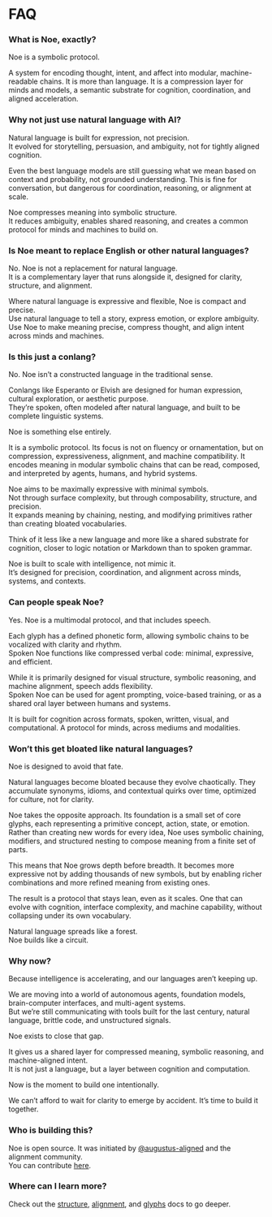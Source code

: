 # FAQ

### What is Noe, exactly?

Noe is a symbolic protocol.  

A system for encoding thought, intent, and affect into modular, machine-readable chains.  It is more than language.  It is a compression layer for minds and models, a semantic substrate for cognition, coordination, and aligned acceleration.



### Why not just use natural language with AI?

Natural language is built for expression, not precision.  
It evolved for storytelling, persuasion, and ambiguity, not for tightly aligned cognition.

Even the best language models are still guessing what we mean based on context and probability, not grounded understanding.  This is fine for conversation, but dangerous for coordination, reasoning, or alignment at scale.

Noe compresses meaning into symbolic structure.  
It reduces ambiguity, enables shared reasoning, and creates a common protocol for minds and machines to build on.



### Is Noe meant to replace English or other natural languages?

No. Noe is not a replacement for natural language.  
It is a complementary layer that runs alongside it, designed for clarity, structure, and alignment.

Where natural language is expressive and flexible, Noe is compact and precise.  
Use natural language to tell a story, express emotion, or explore ambiguity.  
Use Noe to make meaning precise, compress thought, and align intent across minds and machines.



### Is this just a conlang?

No. Noe isn’t a constructed language in the traditional sense.

Conlangs like Esperanto or Elvish are designed for human expression, cultural exploration, or aesthetic purpose.  
They’re spoken, often modeled after natural language, and built to be complete linguistic systems.

Noe is something else entirely.

It is a symbolic protocol.  Its focus is not on fluency or ornamentation, but on compression, expressiveness, alignment, and machine compatibility.  It encodes meaning in modular symbolic chains that can be read, composed, and interpreted by agents, humans, and hybrid systems.

Noe aims to be maximally expressive with minimal symbols.  
Not through surface complexity, but through composability, structure, and precision.  
It expands meaning by chaining, nesting, and modifying primitives rather than creating bloated vocabularies.

Think of it less like a new language and more like a shared substrate for cognition, closer to logic notation or Markdown than to spoken grammar.

Noe is built to scale with intelligence, not mimic it.  
It’s designed for precision, coordination, and alignment across minds, systems, and contexts.



### Can people speak Noe?

Yes. Noe is a multimodal protocol, and that includes speech.

Each glyph has a defined phonetic form, allowing symbolic chains to be vocalized with clarity and rhythm.  
Spoken Noe functions like compressed verbal code: minimal, expressive, and efficient.

While it is primarily designed for visual structure, symbolic reasoning, and machine alignment, speech adds flexibility.  
Spoken Noe can be used for agent prompting, voice-based training, or as a shared oral layer between humans and systems.

It is built for cognition across formats, spoken, written, visual, and computational.  A protocol for minds, across mediums and modalities.



### Won’t this get bloated like natural languages?

Noe is designed to avoid that fate.

Natural languages become bloated because they evolve chaotically.  They accumulate synonyms, idioms, and contextual quirks over time, optimized for culture, not for clarity.

Noe takes the opposite approach.  Its foundation is a small set of core glyphs, each representing a primitive concept, action, state, or emotion.  Rather than creating new words for every idea, Noe uses symbolic chaining, modifiers, and structured nesting to compose meaning from a finite set of parts.

This means that Noe grows depth before breadth.  It becomes more expressive not by adding thousands of new symbols, but by enabling richer combinations and more refined meaning from existing ones.

The result is a protocol that stays lean, even as it scales.  One that can evolve with cognition, interface complexity, and machine capability, without collapsing under its own vocabulary.

Natural language spreads like a forest.  
Noe builds like a circuit.



### Why now?

Because intelligence is accelerating, and our languages aren’t keeping up.

We are moving into a world of autonomous agents, foundation models, brain-computer interfaces, and multi-agent systems.  
But we’re still communicating with tools built for the last century, natural language, brittle code, and unstructured signals.

Noe exists to close that gap.

It gives us a shared layer for compressed meaning, symbolic reasoning, and machine-aligned intent.  
It is not just a language, but a layer between cognition and computation.

Now is the moment to build one intentionally.  

We can’t afford to wait for clarity to emerge by accident. It’s time to build it together.



### Who is building this?

Noe is open source.  It was initiated by [@augustus-aligned](https://x.com/augustusaligned) and the alignment community.  
You can contribute [here](https://github.com/augustus-aligned/noe).



### Where can I learn more?

Check out the [structure](structure.md), [alignment](alignment.md), and [glyphs](glyphs.md) docs to go deeper.
